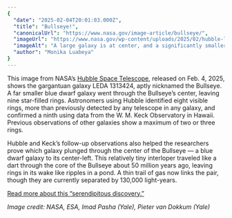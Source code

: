 ```yaml
---
{
  "date": "2025-02-04T20:01:03.000Z",
  "title": "Bullseye!",
  "canonicalUrl": "https://www.nasa.gov/image-article/bullseye/",
  "imageUrl": "https://www.nasa.gov/wp-content/uploads/2025/02/hubble-leda1313424-stsci-01jjadtmj80r1r4w6kk563rw2c.jpg",
  "imageAlt": "A large galaxy is at center, and a significantly smaller galaxy is to its left. The large galaxy, nicknamed the Bullseye, is mostly face-on, but the top appears slightly tilted away. It has several rings. Its circular core is bright white at the very center, but light yellow overall. Going outward, there are gaps between the rings. The core is surrounded by two slightly lighter yellow rings, which also appear to be overlapping. The next ring is slightly more transparent and yellow. The two or three rings that are farther out are bluer, sometimes with blue clumps. The widest ring is also blue, but also the most transparent. At 9 o’clock is a small dwarf galaxy. It is about the same size as the yellow core of the Bullseye. The dwarf galaxy is blue, with many dots. It looks like the edge of the Bullseye might touch the dwarf galaxy. Both galaxies are set on the black background of space, which is dotted with a range of galaxies in different shapes, colors, and sizes, along with one foreground star at left.",
  "author": "Monika Luabeya"
}
---
```


This image from NASA’s [Hubble Space Telescope](https://science.nasa.gov/mission/hubble/), released on Feb. 4, 2025, shows the gargantuan galaxy LEDA 1313424, aptly nicknamed the Bullseye. A far smaller blue dwarf galaxy went through the Bullseye’s center, leaving nine star-filled rings. Astronomers using Hubble identified eight visible rings, more than previously detected by any telescope in any galaxy, and confirmed a ninth using data from the W. M. Keck Observatory in Hawaii. Previous observations of other galaxies show a maximum of two or three rings.

Hubble and Keck’s follow-up observations also helped the researchers prove which galaxy plunged through the center of the Bullseye — a blue dwarf galaxy to its center-left. This relatively tiny interloper traveled like a dart through the core of the Bullseye about 50 million years ago, leaving rings in its wake like ripples in a pond. A thin trail of gas now links the pair, though they are currently separated by 130,000 light-years.

[Read more about this “serendipitous discovery.”](https://science.nasa.gov/missions/hubble/hubble-investigates-galaxy-with-nine-rings/)

_Image credit: NASA, ESA, Imad Pasha (Yale), Pieter van Dokkum (Yale)_
